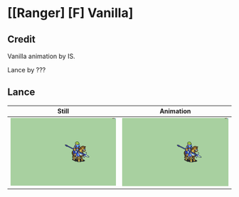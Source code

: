 # [\[Ranger\] \[F\] Vanilla]

## Credit

Vanilla animation by IS.

Lance by ???
	
## Lance

| Still | Animation |
| :---: | :-------: |
| ![Lance still](./Lance_000.png) | ![Lance animation](./Lance.gif) |
